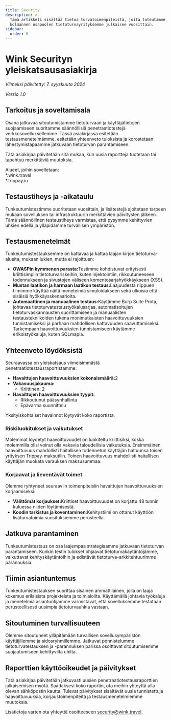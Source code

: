 ```yaml
---
title: Security
description: >-
  Tämä artikkeli sisältää tietoa turvatoimenpiteistä, joita toteutamme ja jotka
  kolmannen osapuolen tietoturvayrityksemme julkaisee vuosittain.
sidebar:
  order: 6
---
```

# Wink Securityn yleiskatsausasiakirja

*Viimeksi päivitetty: 7. syyskuuta 2024*

*Versio 1.0*

## Tarkoitus ja soveltamisala

Osana jatkuvaa sitoutumistamme tietoturvaan ja käyttäjätietojen suojaamiseen suoritamme säännöllisiä penetraatiotestejä verkkosovelluksellemme. Tässä asiakirjassa esitetään testausmenetelmämme, esitetään yhteenveto tuloksista ja korostetaan lähestymistapaamme jatkuvaan tietoturvan parantamiseen.

Tätä asiakirjaa päivitetään sitä mukaa, kun uusia raportteja tuotetaan tai tapahtuu merkittäviä muutoksia.

Alueet, joihin sovelletaan:\
\*.wink.travel\
\*.trippay.io

## Testaustiheys ja -aikataulu

Tunkeutumistestimme suoritetaan vuosittain, ja lisätestejä ajoitetaan tarpeen mukaan sovelluksen tai infrastruktuurin merkittävien päivitysten jälkeen. Tämä säännöllinen testaustiheys varmistaa, että pysymme kehittyvien uhkien edellä ja ylläpidämme turvallisen ympäristön.

## Testausmenetelmät

Tunkeutumistestauksemme on kattavaa ja kattaa laajan kirjon tietoturva-alueita, mukaan lukien, mutta ei rajoittuen:

* **OWASPin kymmenen parasta:**&#x54;estimme kohdistuvat erityisesti kriittisimpiin tietoturvariskeihin, kuten injektointiin, rikkoutuneeseen todennukseen ja sivustojen väliseen komentosarjahyökkäykseen (XSS).
* **Mustan laatikon ja harmaan laatikon testaus:**&#x4C;aajuudesta riippuen tiimimme käyttää näitä menetelmiä simuloidakseen sekä ulkoisia että sisäisiä hyökkäysskenaarioita.
* **Automaattinen ja manuaalinen testaus:**&#x4B;äytämme Burp Suite Prota, johtavaa tietoturvatestaustyökalusarjaa, automatisoitujen tietoturvaskannausten suorittamiseen ja manuaalisten testaustekniikoiden tukena monimutkaisten haavoittuvuuksien tunnistamiseksi ja parhaan mahdollisen kattavuuden saavuttamiseksi. Tarkempaan haavoittuvuuksien tunnistamiseen käytämme erikoistyökaluja, kuten SQLmapia.

## Yhteenveto löydöksistä

Seuraavassa on yleiskatsaus viimeisimmästä penetraatiotestausraportistamme:

* **Havaittujen haavoittuvuuksien kokonaismäärä:**&#x32;
* **Vakavuusjakauma:**
  * Kriittinen: 2
* **Havaittujen haavoittuvuuksien tyypit:**
  * Rikkoutunut pääsynhallinta
  * Epävarma suunnittelu

Yksityiskohtaiset havainnot löytyvät koko raportista.

### Riskiluokitukset ja vaikutukset

Molemmat löydetyt haavoittuvuudet on luokiteltu kriittisiksi, koska molemmilla olisi voinut olla vakavia taloudellisia vaikutuksia. Ensimmäinen haavoittuvuus mahdollisti haitallisen todennetun käyttäjän haltuunsa toisen yrityksen Trippay-maksutilin. Toinen haavoittuvuus mahdollisti haitallisen käyttäjän muokata varauksen maksusummaa.

### Korjaavat ja lieventävät toimet

Olemme ryhtyneet seuraaviin toimenpiteisiin havaittujen haavoittuvuuksien korjaamiseksi:

* **Välittömät korjaukset:**&#x4B;riittiset haavoittuvuudet on korjattu 48 tunnin kuluessa niiden löytämisestä.
* **Koodin tarkistus ja koventaminen:**&#x4B;ehitystiimi on ottanut käyttöön lisäturvatoimia suosituksiemme perusteella.

## Jatkuva parantaminen

Tunkeutumistestaus on osa laajempaa strategiaamme jatkuvaan tietoturvan parantamiseen. Kunkin testin tulokset ohjaavat tietoturvakäytäntöjämme, vaikuttavat kehityskäytäntöihin ja edistävät tietoturva-arkkitehtuurimme parannuksia.

## Tiimin asiantuntemus

Tunkeutumistestauksen suorittaa sisäinen ammattilainen, jolla on laaja kokemus erilaisista projekteista ja toimialoilta. Käyttämällä johtavia työkaluja ja menetelmiä asiantuntijamme varmistavat, että sovelluksemme testataan perusteellisesti uusimpia tietoturvauhkia vastaan.

## Sitoutuminen turvallisuuteen

Olemme sitoutuneet ylläpitämään turvallisen sovellusympäristön käyttäjillemme ja sidosryhmillemme. Jatkuvat ponnistelumme tietoturvatestauksen ja -parannuksen parissa osoittavat sitoutumisemme suojautumiseen kehittyviltä uhilta.

## Raporttien käyttöoikeudet ja päivitykset

Tätä asiakirjaa päivitetään jatkuvasti uusien penetraatiotestausraporttien julkaisemisen myötä. Saadaksesi koko raportin, ota meihin yhteyttä alla olevan sähköpostin kautta. Tulevat päivitykset sisältävät uusia tunnistettuja haavoittuvuuksia, korjaustoimenpiteitä ja testausmenetelmiemme muutoksia.

Lisätietoja varten ota yhteyttä osoitteeseen security@wink.travel.

